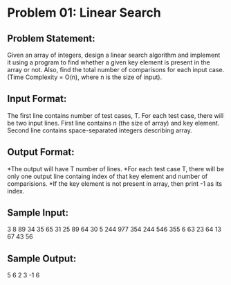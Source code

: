 # Problem 01: Linear Search

## Problem Statement:
Given an array of integers, design a linear search algorithm and implement it using a program to find whether a given key element is present in the array or not. Also, find the total number of comparisons for each input case. (Time Complexity = O(n), where n is the size of input).

## Input Format:
The first line contains number of test cases, T. For each test case, there will be two input lines. First line contains n (the size of array) and key element. Second line contains space-separated integers describing array.

## Output Format:
*The output will have T number of lines. *For each test case T, there will be only one output line containg index of that key element and number of comparisions. *If the key element is not present in array, then print -1 as its index.

## Sample Input:
3 8 89 34 35 65 31 25 89 64 30 5 244 977 354 244 546 355 6 63 23 64 13 67 43 56

## Sample Output:
5 6 2 3 -1 6
